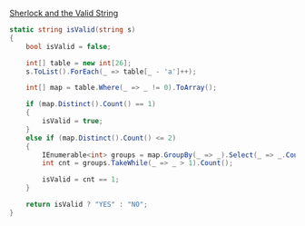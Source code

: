 [Sherlock and the Valid String](https://www.hackerrank.com/challenges/sherlock-and-valid-string/problem?h_l=interview&playlist_slugs%5B%5D=interview-preparation-kit&playlist_slugs%5B%5D=strings)


```csharp
static string isValid(string s)
{
    bool isValid = false;

    int[] table = new int[26];
    s.ToList().ForEach(_ => table[_ - 'a']++);

    int[] map = table.Where(_ => _ != 0).ToArray();

    if (map.Distinct().Count() == 1)
    {
        isValid = true;
    }
    else if (map.Distinct().Count() <= 2)
    {
        IEnumerable<int> groups = map.GroupBy(_ => _).Select(_ => _.Count());
        int cnt = groups.TakeWhile(_ => _ > 1).Count();

        isValid = cnt == 1;
    }

    return isValid ? "YES" : "NO";
}
```
